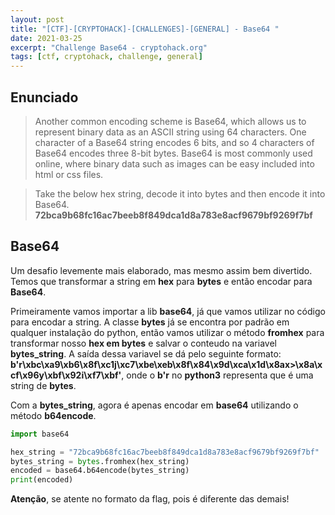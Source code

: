 ```yaml
---
layout: post
title: "[CTF]-[CRYPTOHACK]-[CHALLENGES]-[GENERAL] - Base64 "
date: 2021-03-25
excerpt: "Challenge Base64 - cryptohack.org"
tags: [ctf, cryptohack, challenge, general]
---
```


## Enunciado

> Another common encoding scheme is Base64, which allows us to represent binary data as an ASCII string using 64 characters. One character of a Base64 string encodes 6 bits, and so 4 characters of Base64 encodes three 8-bit bytes. Base64 is most commonly used online, where binary data such as images can be easy included into html or css files.

> Take the below hex string, decode it into bytes and then encode it into Base64.
> **72bca9b68fc16ac7beeb8f849dca1d8a783e8acf9679bf9269f7bf**

## Base64

Um desafio levemente mais elaborado, mas mesmo assim bem divertido. Temos que transformar a string em **hex** para **bytes** e então encodar para **Base64**.

Primeiramente vamos importar a lib **base64**, já que vamos utilizar no código para encodar a string. A classe **bytes** já se encontra por padrão em qualquer instalação do python, então vamos utilizar o método **fromhex** para transformar nosso **hex em bytes** e salvar o conteudo na variavel **bytes_string**. A saída dessa variavel se dá pelo seguinte formato: **b'r\xbc\xa9\xb6\x8f\xc1j\xc7\xbe\xeb\x8f\x84\x9d\xca\x1d\x8ax>\x8a\xcf\x96y\xbf\x92i\xf7\xbf'**, onde o **b'r** no **python3** representa que é uma string de **bytes**.

Com a **bytes_string**, agora é apenas encodar em **base64** utilizando o método **b64encode**.

~~~ python
import base64

hex_string = "72bca9b68fc16ac7beeb8f849dca1d8a783e8acf9679bf9269f7bf"
bytes_string = bytes.fromhex(hex_string)
encoded = base64.b64encode(bytes_string)
print(encoded)
~~~

**Atenção**, se atente no formato da flag, pois é diferente das demais!
